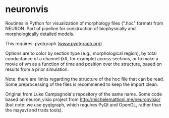 neuronvis
=========

Routines in Python for visualization of morphology files (".hoc" format) from NEURON. Part of pipeline for construction of biophysically and morphologically detailed models.

This requires: pyqtgraph (www.pyqtgraph.org)

Options are to color by section type (e.g., morphological region), by total conductance
of a channel (klt, for example) across sections, or to make a movie of vm as a function
of time and position over the structure, based on results from a prior simulation.

Note: there are limits regarding the structure of the hoc file that can be read. Some preprocessing of the files is recommened to keep the import clean. 

Original from Luke Campagnola's repository of the same name.
Some code based on neuron_visio project from http://michelemattioni.me/neuronvisio/ (but note: we use pyqtgraph, which requires PyQt and OpenGL, rather than the mayavi and traits tools).


